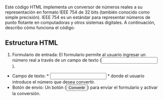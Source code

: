 Este código HTML implementa un conversor de números reales a su representación en formato IEEE 754 de 32 bits (también conocido como simple precisión). IEEE 754 es un estándar para representar números de punto flotante en computadoras y otros sistemas digitales. A continuación, describo cómo funciona el código:

## Estructura HTML
1. Formulario de entrada: El formulario permite al usuario ingresar un número real a través de un campo de texto (<input type="number">).
  - Campo de texto: * <input type="number" id="realNumber"> *  donde el usuario introduce el número que desea convertir.
  - Botón de envío: Un botón (<button type="submit">Convertir</button>) para enviar el formulario y activar la conversión.
